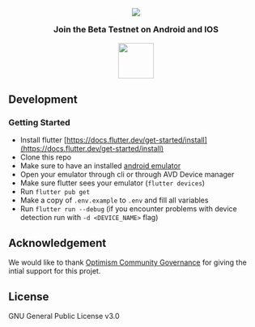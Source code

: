 <!-- logo -->
<p align="center">
  <img src="https://user-images.githubusercontent.com/7014833/203773780-04a0c8c0-93a6-43a4-bb75-570cb951dfa0.png">
</p>

<h3 align='center' style='margin: 1em;'> Join the <b>Beta Testnet</b> on Android and IOS</h3>

<p align="center">
  <a href="https://discord.gg/NM5HakA9nC">
    <img width="70" height="70"src="https://assets-global.website-files.com/6257adef93867e50d84d30e2/636e0a69f118df70ad7828d4_icon_clyde_blurple_RGB.svg">
  </a>
</p>


## Development
### Getting Started

- Install flutter
  [https://docs.flutter.dev/get-started/install](https://docs.flutter.dev/get-started/install)
- Clone this repo
- Make sure to have an installed [android emulator](https://developer.android.com/studio/run/managing-avds)
- Open your emulator through cli or through AVD Device manager
- Make sure flutter sees your emulator (`flutter devices`)
- Run `flutter pub get`
- Make a copy of `.env.example` to `.env` and fill all variables
- Run `flutter run --debug` (if you encounter problems with device detection run with `-d <DEVICE_NAME>` flag)

## Acknowledgement

We would like to thank [Optimism Community Governance](https://community.optimism.io/docs/governance) for giving the intial support for this projet.

## License
GNU General Public License v3.0
